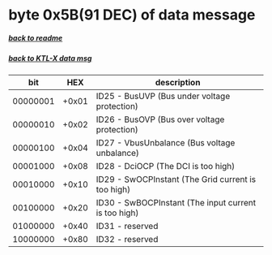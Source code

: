 # byte 0x5B(91 DEC) of data message
##### [back to readme](../README.md#data-messages)
##### [back to KTL-X data msg](decode_data_KTL-X.md)


| bit      	| HEX   	| description                                          	|
|----------	|-------	|------------------------------------------------------	|
| 00000001 	| +0x01 	| ID25 - BusUVP (Bus under voltage protection)         	|
| 00000010 	| +0x02 	| ID26 - BusOVP (Bus over voltage protection)          	|
| 00000100 	| +0x04 	| ID27 - VbusUnbalance (Bus voltage unbalance)         	|
| 00001000 	| +0x08 	| ID28 - DciOCP (The DCI is too high)                  	|
| 00010000 	| +0x10 	| ID29 - SwOCPInstant (The Grid current is too high)   	|
| 00100000 	| +0x20 	| ID30 - SwBOCPInstant (The input current is too high) 	|
| 01000000 	| +0x40 	| ID31 - reserved                                      	|
| 10000000 	| +0x80 	| ID32 - reserved                                      	|
